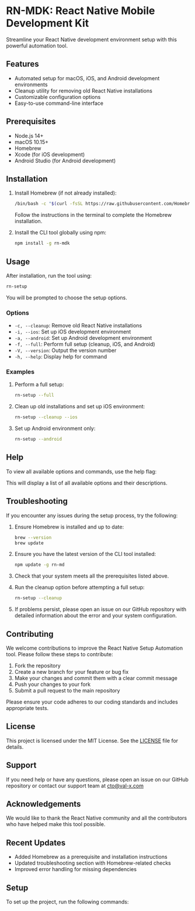 # RN-MDK: React Native Mobile Development Kit

Streamline your React Native development environment setup with this powerful automation tool.

## Features

- Automated setup for macOS, iOS, and Android development environments
- Cleanup utility for removing old React Native installations
- Customizable configuration options
- Easy-to-use command-line interface

## Prerequisites

- Node.js 14+
- macOS 10.15+
- Homebrew
- Xcode (for iOS development)
- Android Studio (for Android development)

## Installation

1. Install Homebrew (if not already installed):

   ```bash
   /bin/bash -c "$(curl -fsSL https://raw.githubusercontent.com/Homebrew/install/HEAD/install.sh)"
   ```

   Follow the instructions in the terminal to complete the Homebrew installation.

2. Install the CLI tool globally using npm:

   ```bash
   npm install -g rn-mdk
   ```

## Usage

After installation, run the tool using:

```bash
rn-setup
```

You will be prompted to choose the setup options.

### Options

- `-c, --cleanup`: Remove old React Native installations
- `-i, --ios`: Set up iOS development environment
- `-a, --android`: Set up Android development environment
- `-f, --full`: Perform full setup (cleanup, iOS, and Android)
- `-V, --version`: Output the version number
- `-h, --help`: Display help for command

### Examples

1. Perform a full setup:

   ```bash
   rn-setup --full
   ```

2. Clean up old installations and set up iOS environment:

   ```bash
   rn-setup --cleanup --ios
   ```

3. Set up Android environment only:
   ```bash
   rn-setup --android
   ```

## Help

To view all available options and commands, use the help flag:

This will display a list of all available options and their descriptions.

## Troubleshooting

If you encounter any issues during the setup process, try the following:

1. Ensure Homebrew is installed and up to date:

   ```bash
   brew --version
   brew update
   ```

2. Ensure you have the latest version of the CLI tool installed:

   ```bash
   npm update -g rn-md
   ```

3. Check that your system meets all the prerequisites listed above.

4. Run the cleanup option before attempting a full setup:

   ```bash
   rn-setup --cleanup
   ```

5. If problems persist, please open an issue on our GitHub repository with detailed information about the error and your system configuration.

## Contributing

We welcome contributions to improve the React Native Setup Automation tool. Please follow these steps to contribute:

1. Fork the repository
2. Create a new branch for your feature or bug fix
3. Make your changes and commit them with a clear commit message
4. Push your changes to your fork
5. Submit a pull request to the main repository

Please ensure your code adheres to our coding standards and includes appropriate tests.

## License

This project is licensed under the MIT License. See the [LICENSE](LICENSE) file for details.

## Support

If you need help or have any questions, please open an issue on our GitHub repository or contact our support team at cto@val-x.com

## Acknowledgements

We would like to thank the React Native community and all the contributors who have helped make this tool possible.

## Recent Updates

- Added Homebrew as a prerequisite and installation instructions
- Updated troubleshooting section with Homebrew-related checks
- Improved error handling for missing dependencies

## Setup

To set up the project, run the following commands:
